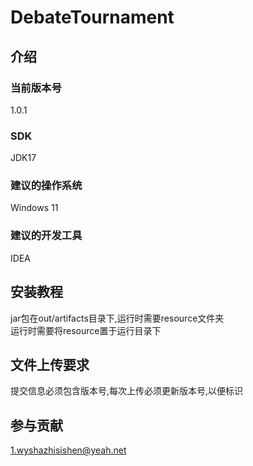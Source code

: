 # DebateTournament

## 介绍
### 当前版本号

1.0.1

### SDK
JDK17
### 建议的操作系统
Windows 11

### 建议的开发工具
IDEA

## 安装教程
jar包在out/artifacts目录下,运行时需要resource文件夹<br/>
运行时需要将resource置于运行目录下

## 文件上传要求
提交信息必须包含版本号,每次上传必须更新版本号,以便标识

## 参与贡献
1.wyshazhisishen@yeah.net